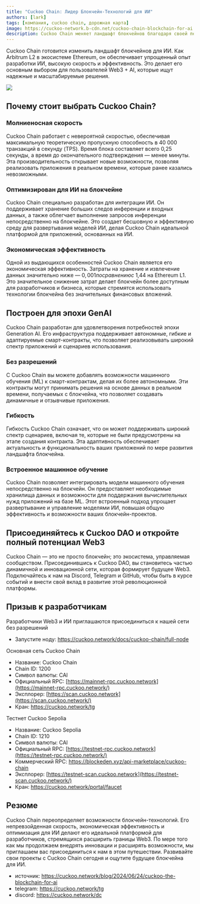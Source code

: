 ```yaml
---
title: "Cuckoo Chain: Лидер Блокчейн-Технологий для ИИ"
authors: [lark]
tags: [компания, cuckoo chain, дорожная карта]
image: https://cuckoo-network.b-cdn.net/cuckoo-chain-blockchain-for-ai.webp
description: Cuckoo Chain меняет ландшафт блокчейнов благодаря своей передовой инфраструктуре, разработанной для ИИ и Web3. Как Arbitrum L2 в экосистеме Ethereum, Cuckoo Chain предлагает молниеносные скорости транзакций, минимальные затраты и мощные возможности для ИИ, делая его идеальным выбором для разработчиков и новаторов в пространстве Web3.
---
```


Cuckoo Chain готовится изменить ландшафт блокчейнов для ИИ. Как Arbitrum L2 в экосистеме Ethereum, он обеспечивает упрощенный опыт разработки ИИ, высокую скорость и эффективность. Это делает его основным выбором для пользователей Web3 + AI, которые ищут надежные и масштабируемые решения.

![](https://cuckoo-network.b-cdn.net/cuckoo-chain-blockchain-for-ai.webp)

## Почему стоит выбрать Cuckoo Chain?

### Молниеносная скорость

Cuckoo Chain работает с невероятной скоростью, обеспечивая максимальную теоретическую пропускную способность в 40 000 транзакций в секунду (TPS). Время блока составляет всего 0,25 секунды, а время до окончательного подтверждения — менее минуты. Эта производительность открывает новые возможности, позволяя реализовать приложения в реальном времени, которые ранее казались невозможными.

### Оптимизирован для ИИ на блокчейне

Cuckoo Chain специально разработан для интеграции ИИ. Он поддерживает хранение больших следов инференции и входных данных, а также облегчает выполнение запросов инференции непосредственно на блокчейне. Это создает бесшовную и эффективную среду для развертывания моделей ИИ, делая Cuckoo Chain идеальной платформой для приложений, основанных на ИИ.

### Экономическая эффективность

Одной из выдающихся особенностей Cuckoo Chain является его экономическая эффективность. Затраты на хранение и извлечение данных значительно ниже — $0,001 по сравнению с ~$1,44 на Ethereum L1. Это значительное снижение затрат делает блокчейн более доступным для разработчиков и бизнеса, которые стремятся использовать технологии блокчейна без значительных финансовых вложений.

## Построен для эпохи GenAI

Cuckoo Chain разработан для удовлетворения потребностей эпохи Generation AI. Его инфраструктура поддерживает автономные, гибкие и адаптируемые смарт-контракты, что позволяет реализовывать широкий спектр приложений и сценариев использования.

### Без разрешений

С Cuckoo Chain вы можете добавлять возможности машинного обучения (ML) к смарт-контрактам, делая их более автономными. Эти контракты могут принимать решения на основе данных в реальном времени, получаемых с блокчейна, что позволяет создавать динамичные и отзывчивые приложения.

### Гибкость

Гибкость Cuckoo Chain означает, что он может поддерживать широкий спектр сценариев, включая те, которые не были предусмотрены на этапе создания контракта. Эта адаптивность обеспечивает актуальность и функциональность ваших приложений по мере развития ландшафта блокчейна.

### Встроенное машинное обучение

Cuckoo Chain позволяет интегрировать модели машинного обучения непосредственно на блокчейн. Он предоставляет необходимые хранилища данных и возможности для поддержания вычислительных нужд приложений на базе ML. Этот встроенный подход упрощает развертывание и управление моделями ИИ, повышая общую эффективность и возможности ваших блокчейн-проектов.

## Присоединяйтесь к Cuckoo DAO и откройте полный потенциал Web3

Cuckoo Chain — это не просто блокчейн; это экосистема, управляемая сообществом. Присоединившись к Cuckoo DAO, вы становитесь частью динамичной и инновационной сети, которая формирует будущее Web3. Подключайтесь к нам на Discord, Telegram и GitHub, чтобы быть в курсе событий и внести свой вклад в развитие этой революционной платформы.

## Призыв к разработчикам

Разработчики Web3 и ИИ приглашаются присоединиться к нашей сети без разрешений

* Запустите ноду: https://cuckoo.network/docs/cuckoo-chain/full-node

Основная сеть Cuckoo Chain

- Название: Cuckoo Chain
- Chain ID: 1200
- Символ валюты: CAI
- Официальный RPC: [https://mainnet-rpc.cuckoo.network](https://mainnet-rpc.cuckoo.network/)
- Эксплорер: [https://scan.cuckoo.network](https://scan.cuckoo.network/)
- Кран: https://cuckoo.network/tg

Тестнет Cuckoo Sepolia

- Название: Cuckoo Sepolia
- Chain ID: 1210
- Символ валюты: CAI
- Официальный RPC: [https://testnet-rpc.cuckoo.network](https://testnet-rpc.cuckoo.network/)
- Коммерческий RPC: https://blockeden.xyz/api-marketplace/cuckoo-chain
- Эксплорер: [https://testnet-scan.cuckoo.network](https://testnet-scan.cuckoo.network/)
- Кран: https://cuckoo.network/portal/faucet

## Резюме

Cuckoo Chain переопределяет возможности блокчейн-технологий. Его непревзойденная скорость, экономическая эффективность и оптимизация для ИИ делают его идеальной платформой для разработчиков, стремящихся расширить границы Web3. По мере того как мы продолжаем внедрять инновации и расширять возможности, мы приглашаем вас присоединиться к нам в этом путешествии. Развивайте свои проекты с Cuckoo Chain сегодня и ощутите будущее блокчейна для ИИ.

- источник: https://cuckoo.network/blog/2024/06/24/cuckoo-the-blockchain-for-ai
- telegram: https://cuckoo.network/tg
- discord: https://cuckoo.network/dc
